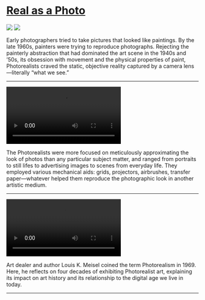 # [Real as a Photo](http://artsmia.github.io/griot/#/stories/1097)

![](http://cdn.dx.artsmia.org/thumbs/tn_null.jpg)
![](http://cdn.dx.artsmia.org/thumbs/tn_null.jpg)

Early photographers tried to take pictures that looked like paintings. By the late 1960s, painters were trying to reproduce photographs. Rejecting the painterly abstraction that had dominated the art scene in the 1940s and ’50s, its obsession with movement and the physical properties of paint, Photorealists craved the static, objective reality captured by a camera lens—literally “what we see.”

---

<video src='http://cdn.dx.artsmia.org/videos/artstories/Video1_Photorealism_Revisited.mp4'></video>

The Photorealists were more focused on meticulously approximating the look of photos than any particular subject matter, and ranged from portraits to still lifes to advertising images to scenes from everyday life. They employed various mechanical aids: grids, projectors, airbrushes, transfer paper—whatever helped them reproduce the photographic look in another artistic medium.

---

<video src='http://cdn.dx.artsmia.org/videos/artstories/Video2_PHOTOREALISM_-_IN_THE_DIGITAL_AGE.mp4'></video>

Art dealer and author Louis K. Meisel coined the term Photorealism in 1969. Here, he reflects on four decades of exhibiting Photorealist art, explaining its impact on art history and its relationship to the digital age we live in today.

---

